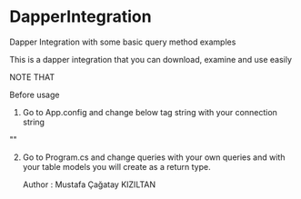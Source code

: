 # DapperIntegration
Dapper Integration with some basic query method examples

This is a dapper integration that you can download, examine and use easily

NOTE THAT 

Before usage

1. Go to App.config and change below tag string with your connection string

  "<add key="connectionString" value="YourConnectionString" />"

2. Go to Program.cs and change queries with your own queries and <object> with your table models you will create as a return type.


Author :
Mustafa Çağatay KIZILTAN
